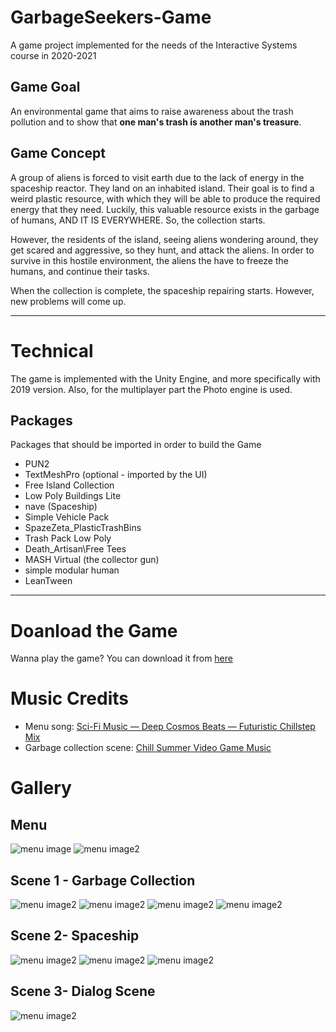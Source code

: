 # GarbageSeekers-Game

A game project implemented for the needs of the Interactive Systems course in 2020-2021

## Game Goal

An environmental game that aims to raise awareness about the trash pollution and to show that **one man's trash is another man's treasure**.

## Game Concept

A group of aliens is forced to visit earth due to the lack of energy in the spaceship reactor. They land on an inhabited island. Their goal is to find a weird plastic resource, with which they will be able to produce the required energy that they need. Luckily, this valuable resource exists in the garbage of humans, AND IT IS EVERYWHERE. So, the collection starts.

However, the residents of the island, seeing aliens wondering around, they get scared and aggressive, so they hunt, and attack the aliens. In order to survive in this hostile environment, the aliens the have to freeze the humans, and continue their tasks.

When the collection is complete, the spaceship repairing starts. However, new problems will come up.

---

# Technical

The game is implemented with the Unity Engine, and more specifically with 2019 version. Also, for the multiplayer part the Photo engine is used. 

## Packages

Packages that should be imported in order to build the Game

- PUN2
- TextMeshPro (optional - imported by the UI)
- Free Island Collection
- Low Poly Buildings Lite
- nave (Spaceship)
- Simple Vehicle Pack
- SpazeZeta_PlasticTrashBins
- Trash Pack Low Poly
- Death_Artisan\Free Tees
- MASH Virtual (the collector gun)
- simple modular human
- LeanTween

---

# Doanload the Game

Wanna play the game? You can download it from [here](https://drive.google.com/file/d/1XkneH2OEOST_-KWWaVysgVBrGSdpDUWC/view?usp=sharing)

# Music Credits

- Menu song: [Sci-Fi Music — Deep Cosmos Beats — Futuristic Chillstep Mix](https://youtu.be/VslI_7VEhck)
- Garbage collection scene: [Chill Summer Video Game Music](https://www.youtube.com/watch?v=K03UnwKedvg&ab_channel=SuperMediaAllStars)


# Gallery

## Menu 

![menu image](Gallery/menu0.png)
![menu image2](Gallery/menu.png)

## Scene 1 - Garbage Collection

![menu image2](Gallery/in-game.png)
![menu image2](Gallery/in-game2.png)
![menu image2](Gallery/in-game3.png)
![menu image2](Gallery/in-game4.png)

## Scene 2- Spaceship

![menu image2](Gallery/in-game5.png)
![menu image2](Gallery/in-game6.png)
![menu image2](Gallery/in-game7.png)

## Scene 3- Dialog Scene

![menu image2](Gallery/in-game8.png)


